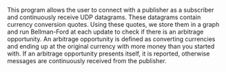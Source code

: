 This program allows the user to connect with a publisher as a subscriber and continuously receive UDP datagrams. These datagrams contain currency conversion quotes. 
Using these quotes, we store them in a graph and run Bellman-Ford at each update to check if there is an arbitrage opportunity.
An arbitrage opportunity is defined as converting currencies and ending up at the original currency with more money than you started with. 
If an arbitrage opportunity presents itself, it is reported, otherwise messages are continuously received from the publisher.
